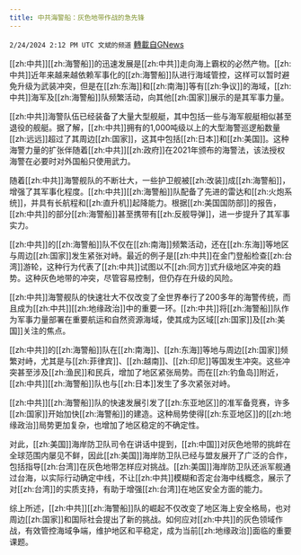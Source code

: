 ```yaml
---
title: 中共海警船：灰色地带作战的急先锋
---
```

`2/24/2024 2:12 PM UTC 文斌的频道` [轉載自GNews](https://gnews.org/articles/2338001)

[[zh:中共]][[zh:海警船]]的迅速发展是[[zh:中共]]走向海上霸权的必然产物。[[zh:中共]]近年来越来越依赖军事化的[[zh:海警船]]队进行海域管控，这样可以暂时避免升级为武装冲突，但是在[[zh:东海]]和[[zh:南海]]等有[[zh:争议]]的海域，[[zh:中共]]海军及[[zh:海警船]]队频繁活动，向其他[[zh:国家]]展示的是其军事力量。

[[zh:中共]]海警队伍已经装备了大量大型舰艇，其中包括一些与海军舰艇相似甚至退役的舰艇。据了解，[[zh:中共]]拥有的1,000吨级以上的大型海警巡逻船数量[[zh:远远]]超过了其周边[[zh:国家]]，这其中包括[[zh:日本]]和[[zh:美国]]。这种海警力量的扩张伴随着[[zh:中共]][[zh:政府]]在2021年颁布的海警法，该法授权海警在必要时对外国船只使用武力。

随着[[zh:中共]]海警舰队的不断壮大，一些护卫舰被[[zh:改装]]成[[zh:海警船]]，增强了其军事化程度。[[zh:中共]][[zh:海警船]]队配备了先进的雷达和[[zh:火炮系统]]，并具有长航程和[[zh:直升机]]起降能力。根据[[zh:美国国防部]]的报告，[[zh:中共]]的部分[[zh:海警船]]甚至携带有[[zh:反舰导弹]]，进一步提升了其军事实力。

[[zh:中共]]的[[zh:海警船]]队不仅在[[zh:南海]]频繁活动，还在[[zh:东海]]等地区与周边[[zh:国家]]发生紧张对峙。最近的例子是[[zh:中共]]在金门登船检查[[zh:台湾]]游轮，这种行为代表了[[zh:中共]]试图以不[[zh:同方]]式升级地区冲突的趋势。这种灰色地带的冲突，尽管容易控制，但仍存在升级的风险。

[[zh:中共]]海警舰队的快速壮大不仅改变了全世界奉行了200多年的海警传统，而且成为[[zh:中共]][[zh:地缘政治]]中的重要一环。[[zh:中共]]将[[zh:海警船]]队作为军事力量部署在重要航运和自然资源海域，使其成为区域[[zh:国家]]及[[zh:美国]]关注的焦点。

[[zh:中共]]的[[zh:海警船]]队在[[zh:南海]]、[[zh:东海]]等地与周边[[zh:国家]]频繁对峙，尤其是与[[zh:菲律宾]]、[[zh:越南]]、[[zh:印尼]]等国发生冲突。这些冲突甚至涉及[[zh:渔民]]和民兵，增加了地区紧张局势。而在[[zh:钓鱼岛]]附近，[[zh:中共]][[zh:海警船]]队也与[[zh:日本]]发生了多次紧张对峙。

[[zh:中共]][[zh:海警船]]队的快速发展引发了[[zh:东亚地区]]的准军备竞赛，许多[[zh:国家]]开始加快[[zh:海警船]]的建造。这种局势使得[[zh:东亚地区]]的[[zh:地缘政治]]局势更加复杂，也增加了地区稳定的不确定性。

对此，[[zh:美国]]海岸防卫队司令在讲话中提到，[[zh:中国]]对灰色地带的挑衅在全球范围内屡见不鲜，因此[[zh:美国]]海岸防卫队已经与盟友展开了广泛的合作，包括指导[[zh:台湾]]在灰色地带怎样应对挑战。[[zh:美国]]海岸防卫队还派军舰通过台海，以实际行动确定中线，不让[[zh:中共]]模糊和否定台海中线概念，展示了对[[zh:台湾]]的实质支持，有助于增强[[zh:台湾]]在地区安全方面的能力。

综上所述，[[zh:中共]][[zh:海警船]]队的崛起不仅改变了地区海上安全格局，也对周边[[zh:国家]]和国际社会提出了新的挑战。如何应对[[zh:中共]]的灰色领域作战，有效管控海域争端，维护地区和平稳定，成为当前[[zh:地缘政治]]面临的重要课题。
